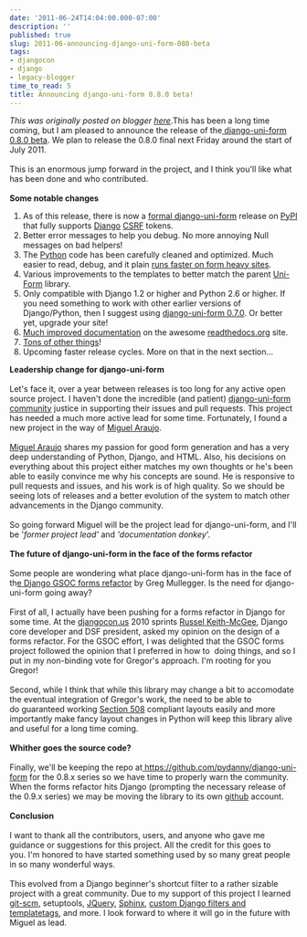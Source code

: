 ```yaml
---
date: '2011-06-24T14:04:00.000-07:00'
description: ''
published: true
slug: 2011-06-announcing-django-uni-form-080-beta
tags:
- djangocon
- django
- legacy-blogger
time_to_read: 5
title: Announcing django-uni-form 0.8.0 beta!
---
```


*This was originally posted on blogger [here](https://pydanny.blogspot.com/2011/06/announcing-django-uni-form-080-beta.html)*.This has been a long time coming, but I am pleased to announce the release of the<a href="http://pypi.python.org/pypi/django-uni-form/0.8.0-beta"> django-uni-form 0.8.0 beta</a>. We plan to release the 0.8.0 final next Friday around the start of July 2011.<br /><br />This is an enormous jump forward in the project, and I think you'll like what has been done and who contributed.<br /><br /><b>Some notable changes</b><br /><ol><li>As of this release, there is now a <a href="http://pypi.python.org/pypi/django-uni-form/0.8.0-beta">formal django-uni-form</a> release on <a href="http://pypi.python.org/pypi">PyPI</a> that fully supports <a href="http://djangoproject.com/">Django</a> <a href="https://docs.djangoproject.com/en/1.3/ref/contrib/csrf/">CSRF</a> tokens.</li><li>Better error messages to help you debug. No more annoying Null messages on bad helpers!</li><li>The <a href="http://python.org/">Python</a> code has been carefully cleaned and optimized. Much easier to read, debug, and it plain <a href="http://django-uni-form.readthedocs.org/en/latest/faq.html#how-fast-is-django-uni-form">runs faster on form heavy sites</a>.</li><li>Various improvements to the templates to better match the parent <a href="http://sprawsm.com/uni-form/">Uni-Form</a> library.</li><li>Only compatible with Django 1.2 or higher and Python 2.6 or higher. If you need something to work with other earlier versions of Django/Python, then I suggest using <a href="http://pypi.python.org/pypi/django-uni-form/0.7.0">django-uni-form 0.7.0</a>. Or better yet, upgrade your site!</li><li><a href="http://django-uni-form.readthedocs.org/en/latest">Much improved documentation</a> on the awesome <a href="http://readthedocs.org/">readthedocs.org</a> site.</li><li><a href="http://django-uni-form.readthedocs.org/en/latest/changelog.html#id1">Tons of other things</a>!</li><li>Upcoming faster release cycles. More on that in the next section...</li></ol><b>Leadership change for django-uni-form</b><br /><br />Let's face it, over a year between releases&nbsp;is too long for any active open source project. I haven't done the incredible (and patient) <a href="https://github.com/pydanny/django-uni-form/watchers">django-uni-form community</a> justice in supporting their issues and pull requests. This project has needed a much more active lead for some time. Fortunately, I found a new project in the way of <a href="http://tothinkornottothink.com/aboutme/">Miguel Araujo</a>.<br /><br /><a href="http://twitter.com/maraujop">Miguel Araujo</a> shares my passion for good form generation and has a very deep understanding of Python, Django, and HTML. Also, his decisions on everything about this project either matches my own thoughts or he's been able to easily convince me why his concepts are sound. He is responsive to pull requests and issues, and his work is of high quality. So we should be seeing lots of releases and a better evolution of the system to match other advancements in the Django community.<br /><br />So going forward Miguel will be the project lead for django-uni-form, and I'll be '<i>former&nbsp;project lead' </i>and<i>&nbsp;'documentation donkey</i>'.<br /><br /><b>The future of django-uni-form in the face of the forms refactor</b><br /><br />Some people are wondering what place django-uni-form has in the face of th<a href="http://www.blogger.com/"><span id="goog_1002167097"></span>e Django GSOC forms refactor<span id="goog_1002167098"></span></a> by Greg Mullegger. Is the need for django-uni-form going away?<br /><br />First of all, I actually have been pushing for a forms refactor in Django for some time. At the <a href="http://djangocon.us/">djangocon.us</a>&nbsp;2010 sprints <a href="http://cecinestpasun.com/">Russel Keith-McGee</a>, Django core developer and DSF president,&nbsp;asked my opinion on the design of a forms refactor. For the GSOC effort, I was delighted that the GSOC forms project followed the opinion that I preferred in how to &nbsp;doing things, and so I put in my non-binding vote for Gregor's approach. I'm rooting for you Gregor!<br /><br />Second, while I think that while this library may change a bit to accomodate the eventual integration of Gregor's work, the need to be able to do&nbsp;guaranteed&nbsp;working <a href="http://django-uni-form.readthedocs.org/en/latest/concepts.html#section-508">Section 508</a> compliant layouts easily and more importantly make fancy layout changes in Python will keep this library alive and useful for a long time coming.<br /><br /><b>Whither goes the source code?</b><br /><br />Finally, we'll be keeping the repo at<a href="https://github.com/pydanny/django-uni-form"> https://github.com/pydanny/django-uni-form</a> for the 0.8.x series so we have time to properly warn the community. When the forms refactor hits Django (prompting the necessary release of the 0.9.x series) we may be moving the library to its own <a href="http://github.com/">github</a> account.<br /><br /><b>Conclusion</b><br /><br />I want to thank all the contributors, users, and anyone who gave me guidance or suggestions for this project. All the credit for this goes to you.&nbsp;I'm honored to have started something used by so many great people in so many wonderful ways.<br /><br />This evolved from a Django beginner's shortcut filter to a rather sizable project with a great community. Due to my support of this project I learned <a href="http://git-scm.com/">git-scm</a>, setuptools, <a href="http://jquery.com/">JQuery</a>, <a href="http://sphinx.pocoo.org/">Sphinx</a>, <a href="https://docs.djangoproject.com/en/1.3/howto/custom-template-tags/">custom Django filters and templatetags</a>, and more. I look forward to where it will go in the future with Miguel as lead.